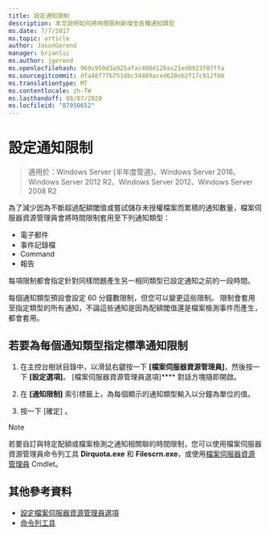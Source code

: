 ```yaml
---
title: 設定通知限制
description: 本文說明如何將時間限制新增至各種通知類型
ms.date: 7/7/2017
ms.topic: article
author: JasonGerend
manager: brianlic
ms.author: jgerend
ms.openlocfilehash: 969c950d3a925afac400d128ac21ed0923f07ffa
ms.sourcegitcommit: dfa48f77b751dbc34409aced628eb2f17c912f08
ms.translationtype: MT
ms.contentlocale: zh-TW
ms.lasthandoff: 08/07/2020
ms.locfileid: "87950652"
---
```

# <a name="configure-notification-limits"></a>設定通知限制

> 適用於：Windows Server (半年度管道)、Windows Server 2016、Windows Server 2012 R2、Windows Server 2012、Windows Server 2008 R2

為了減少因為不斷超過配額閾值或嘗試儲存未授權檔案而累積的通知數量，檔案伺服器資源管理員會將時間限制套用至下列通知類型：

-   電子郵件
-   事件記錄檔
-   Command
-   報告

每項限制都會指定針對同樣問題產生另一相同類型已設定通知之前的一段時間。

每個通知類型預設會設定 60 分鐘數限制，但您可以變更這些限制。 限制會套用至指定類型的所有通知，不論這些通知是因為配額閾值還是檔案檢測事件而產生，都會套用。

## <a name="to-specify-a-standard-notification-limit-for-each-notification-type"></a>若要為每個通知類型指定標準通知限制

1.  在主控台樹狀目錄中，以滑鼠右鍵按一下 **\[檔案伺服器資源管理員\]**，然後按一下 **\[設定選項\]**。 [檔案伺服器資源管理員選項]**** 對話方塊隨即開啟。

2.  在 **\[通知限制\]** 索引標籤上，為每個顯示的通知類型輸入以分鐘為單位的值。

3.  按一下 [確定]  。

> [!Note]
> 若要自訂與特定配額或檔案檢測之通知相關聯的時間限制，您可以使用檔案伺服器資源管理員命令列工具 **Dirquota.exe** 和 **Filescrn.exe**，或使用[檔案伺服器資源管理員](/powershell/module/fileserverresourcemanager/?view=win10-ps) Cmdlet。

## <a name="additional-references"></a>其他參考資料

-   [設定檔案伺服器資源管理員選項](setting-file-server-resource-manager-options.md)
-   [命令列工具](command-line-tools.md)
